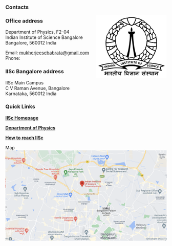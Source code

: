### Contacts

[<img align="right" src="imageN/iisc-logo.png" width="220"/>](http://www.physics.iisc.ernet.in)

### Office address

Department of Physics, F2-04 <br />
Indian Institute of Science Bangalore <br />
Bangalore, 560012 India <br />

Email: mukherjeesebabrata@gmail.com <br />
Phone: 

### IISc Bangalore address

IISc Main Campus <br />
C V Raman Avenue, Bangalore <br />
Karnataka, 560012 India 

### Quick Links

[**IISc Homepage**](https://iisc.ac.in/) <br />

[**Department of Physics**](http://www.physics.iisc.ac.in/) <br />

[**How to reach IISc**](https://iisc.ac.in/about/general-information/how-to-reach-iisc/) <br />


Map<br />
[<img src="imageN/map2.png" width="750"/>](https://www.google.co.in/maps/place/Indian+Institute+of+Science/@13.0218597,77.5649536,17z/data=!3m1!4b1!4m5!3m4!1s0x3bae17d757d11bfb:0x3fc1cd64d345c13f!8m2!3d13.0218597!4d77.5671423?hl=en-GB)
